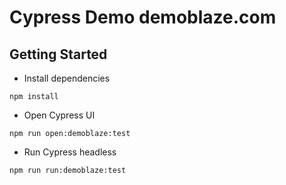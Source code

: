 # Cypress Demo demoblaze.com

## Getting Started 

- Install dependencies
```
npm install
```
- Open Cypress UI
```
npm run open:demoblaze:test
```
- Run Cypress headless
```
npm run run:demoblaze:test
```